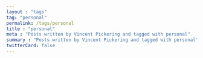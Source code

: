 ```yaml
---
layout : "tags"
tag: "personal"
permalink: /tags/personal
title : "personal"
meta : "Posts written by Vincent Pickering and tagged with personal"
summary : "Posts written by Vincent Pickering and tagged with personal"
twitterCard: false
---
```


